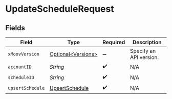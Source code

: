 # UpdateScheduleRequest


## Fields

| Field                                                       | Type                                                        | Required                                                    | Description                                                 |
| ----------------------------------------------------------- | ----------------------------------------------------------- | ----------------------------------------------------------- | ----------------------------------------------------------- |
| `xMoovVersion`                                              | [Optional\<Versions>](../../models/components/Versions.md)  | :heavy_minus_sign:                                          | Specify an API version.                                     |
| `accountID`                                                 | *String*                                                    | :heavy_check_mark:                                          | N/A                                                         |
| `scheduleID`                                                | *String*                                                    | :heavy_check_mark:                                          | N/A                                                         |
| `upsertSchedule`                                            | [UpsertSchedule](../../models/components/UpsertSchedule.md) | :heavy_check_mark:                                          | N/A                                                         |